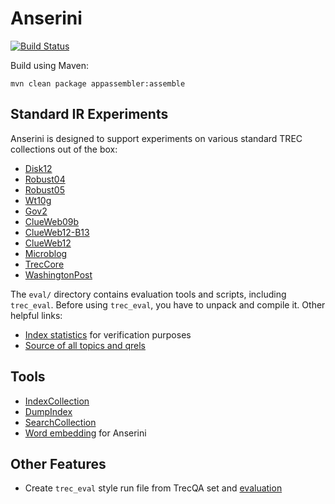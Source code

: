 Anserini
========
[![Build Status](https://travis-ci.org/castorini/Anserini.svg?branch=master)](https://travis-ci.org/castorini/Anserini)

Build using Maven:

```
mvn clean package appassembler:assemble
```

## Standard IR Experiments

Anserini is designed to support experiments on various standard TREC collections out of the box:

+ [Disk12](docs/experiments-disk12.md)
+ [Robust04](docs/experiments-robust04.md)
+ [Robust05](docs/experiments-robust05.md)
+ [Wt10g](docs/experiments-wt10g.md)
+ [Gov2](docs/experiments-gov2.md)
+ [ClueWeb09b](docs/experiments-clueweb09b.md)
+ [ClueWeb12-B13](docs/experiments-clueweb12-b13.md)
+ [ClueWeb12](docs/experiments-clueweb12.md)
+ [Microblog](docs/experiments-microblog.md)
+ [TrecCore](docs/experiments-core17.md)
+ [WashingtonPost](docs/experiments-wapo.md)

The `eval/` directory contains evaluation tools and scripts, including `trec_eval`. Before using `trec_eval`, you have to unpack and compile it. Other helpful links:

+ [Index statistics](docs/dumpindex-reference.md) for verification purposes
+ [Source of all topics and qrels](docs/topics-and-qrels.md)

## Tools

+ [IndexCollection](docs/index-collection.md)
+ [DumpIndex](docs/dumpindex.md)
+ [SearchCollection](docs/search-collection.md)
+ [Word embedding](docs/embeddings.md) for Anserini 

## Other Features

+ Create `trec_eval` style run file from TrecQA set and [evaluation](docs/end2end-TrecQa-eval.md)  
